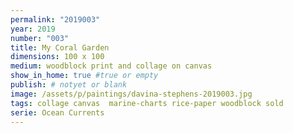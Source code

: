 ```yaml
---
permalink: "2019003"
year: 2019
number: "003"
title: My Coral Garden
dimensions: 100 x 100
medium: woodblock print and collage on canvas
show_in_home: true #true or empty
publish: # notyet or blank
image: /assets/p/paintings/davina-stephens-2019003.jpg
tags: collage canvas  marine-charts rice-paper woodblock sold
serie: Ocean Currents
---
```

